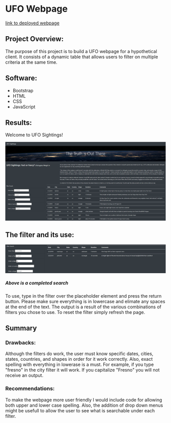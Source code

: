 # UFO Webpage

[link to deployed webpage](https://cpstell.github.io/UFOs/)

## Project Overview:

The purpose of this project is to build a UFO webpage for a hypothetical client. It consists of a dynamic table that allows users to filter on multiple criteria at the same time. 

## Software:

* Bootstrap
* HTML
* CSS
* JavaScript

## Results:

Welcome to UFO Sightings!

![pic of Webpage](./static/images/Webpage.png)

## The filter and its use:

![pic of Webpage](./static/images/filtered_search.png)

##### *Above is a completed search*

To use, type in the filter over the placeholder element and press the return button. Please make sure everything is in lowercase and elimate any spaces at the end of the text. The output is a result of the various combinations of filters you chose to use.  To reset the filter simply refresh the page.

## Summary

### Drawbacks:

Although the filters do work, the user must know specific dates, cities, states, countries, and shapes in order for it work correctly. Also, exact spelling with everything in lowerase is a must. For example, if you type "fresno" in the city filter it will work. If you capitalize "Fresno" you will not receive an output.

### Recommendations:

To make the webpage more user friendly I would include code for allowing both upper and lower case spelling. Also, the addition of drop down menus might be usefull to allow the user to see what is searchable under each filter.  









